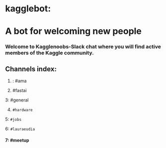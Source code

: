 #             kagglebot:
A bot for welcoming new people
=======================

### Welcome to Kagglenoobs-Slack chat where you will find active members of the  Kaggle community.

## Channels index:

1. : #ama

2. #fastai

3: #general

4. ``#hardware``

5: `#jobs`

6: ```#lauraeudia```

#### 7: #meetup

